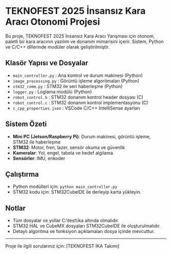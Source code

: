 # TEKNOFEST 2025 İnsansız Kara Aracı Otonomi Projesi

Bu proje, TEKNOFEST 2025 İnsansız Kara Aracı Yarışması için otonom, paletli bir kara aracının yazılım ve donanım mimarisini içerir. Sistem, Python ve C/C++ dillerinde modüler olarak geliştirilmiştir.

## Klasör Yapısı ve Dosyalar

- `main_controller.py` : Ana kontrol ve durum makinesi (Python)
- `image_processing.py` : Görüntü işleme algoritmaları (Python)
- `stm32_comm.py` : STM32 ile seri haberleşme (Python)
- `logger.py` : Loglama modülü (Python)
- `robot_control.h` : STM32 donanım kontrol header dosyası (C)
- `robot_control.c` : STM32 donanım kontrol implementasyonu (C)
- `c_cpp_properties.json` : VSCode C/C++ IntelliSense ayarları

## Sistem Özeti

- **Mini PC (Jetson/Raspberry Pi)**: Durum makinesi, görüntü işleme, STM32 ile haberleşme
- **STM32**: Motor, fren, lazer, sensör okuma ve güvenlik
- **Kameralar**: Yol, engel, tabela ve hedef algılama
- **Sensörler**: IMU, enkoder

## Çalıştırma
- Python modülleri için: `python main_controller.py`
- STM32 kodu için: STM32CubeIDE ile derleyip karta yükleyin.

## Notlar
- Tüm dosyalar ve yollar C:\test\ika altında olmalıdır.
- STM32 HAL ve CubeMX dosyaları STM32CubeIDE ile oluşturulmalıdır.
- Detaylı algoritma ve fonksiyon açıklamaları dosya içinde mevcuttur.

---
Proje ile ilgili sorularınız için: [TEKNOFEST İKA Takımı]

